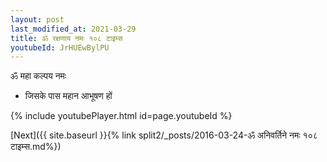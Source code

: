 ```yaml
---
layout: post
last_modified_at: 2021-03-29
title: ॐ रक्षणाय नमः १०८ टाइम्स
youtubeId: JrHUEwBylPU
---
```

 
 
 ॐ महा कल्पय नमः  
 
 -  जिसके पास महान आभूषण हों 
 
  
 
  
 
 
 
 
 
 


{% include youtubePlayer.html id=page.youtubeId %}
 
[Next]({{ site.baseurl }}{% link  split2/_posts/2016-03-24-ॐ अनिवर्तिने नमः १०८ टाइम्स.md%})
 
